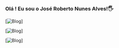 ### Olá ! Eu sou o José Roberto Nunes Alves!🖐️
 [![Blog](https://img.shields.io/website-up-down-green-red/http/monip.org.svg)]
 
 [![Blog](https://img.shields.io/badge/YouTube-FF0000?style=for-the-badge&logo=youtube&logoColor=white)]
  
 [![Blog](https://img.shields.io/website-up-down-green-red/http/monip.org.svg)]
